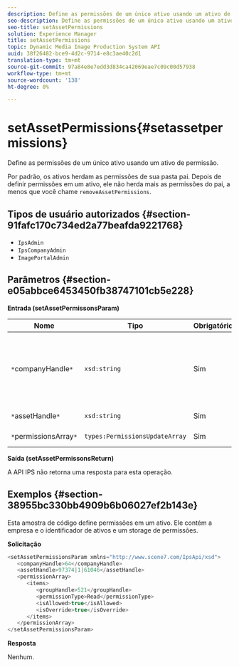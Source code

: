 ```yaml
---
description: Define as permissões de um único ativo usando um ativo de permissão.
seo-description: Define as permissões de um único ativo usando um ativo de permissão.
seo-title: setAssetPermissions
solution: Experience Manager
title: setAssetPermissions
topic: Dynamic Media Image Production System API
uuid: 38f26482-bce9-4d2c-9714-e8c3ae40c2d1
translation-type: tm+mt
source-git-commit: 97a84e8e7edd3d834ca42069eae7c09c00d57938
workflow-type: tm+mt
source-wordcount: '138'
ht-degree: 0%

---
```



# setAssetPermissions{#setassetpermissions}

Define as permissões de um único ativo usando um ativo de permissão.

Por padrão, os ativos herdam as permissões de sua pasta pai. Depois de definir permissões em um ativo, ele não herda mais as permissões do pai, a menos que você chame `removeAssetPermissions`.

## Tipos de usuário autorizados {#section-91fafc170c734ed2a77beafda9221768}

* `IpsAdmin`
* `IpsCompanyAdmin`
* `ImagePortalAdmin`

## Parâmetros {#section-e05abbce6453450fb38747101cb5e228}

**Entrada (setAssetPermissonsParam)**

| Nome | Tipo | Obrigatório | Descrição |
|---|---|---|---|
| `*`companyHandle`*` | `xsd:string` | Sim | O identificador da empresa que contém a pasta com a qual você deseja trabalhar. |
| `*`assetHandle`*` | `xsd:string` | Sim | Identificador da pasta. |
| `*`permissionsArray`*` | `types:PermissionsUpdateArray` | Sim | Matriz de permissões. |

**Saída (setAssetPermissonsReturn)**

A API IPS não retorna uma resposta para esta operação.

## Exemplos {#section-38955bc330bb4909b6b06027ef2b143e}

Esta amostra de código define permissões em um ativo. Ele contém a empresa e o identificador de ativos e um storage de permissões.

**Solicitação**

```java
<setAssetPermissionsParam xmlns="http://www.scene7.com/IpsApi/xsd">
   <companyHandle>64</companyHandle>
   <assetHandle>97374|1|61046</assetHandle>
   <permissionArray>
      <items>
         <groupHandle>521</groupHandle>
         <permissionType>Read</permissionType>
         <isAllowed>true</isAllowed>
         <isOverride>true</isOverride>
      </items>
   </permissionArray>
</setAssetPermissionsParam>
```

**Resposta**

Nenhum.
